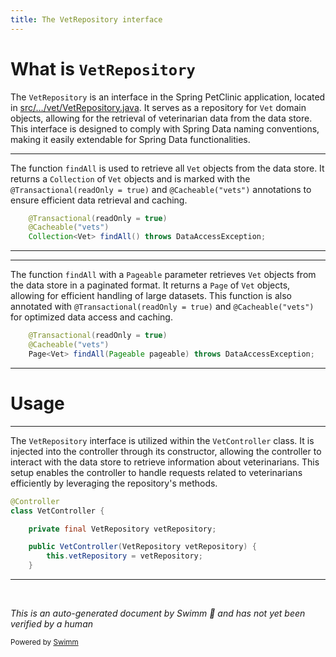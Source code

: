 ```yaml
---
title: The VetRepository interface
---
```

# What is <SwmToken path="src/main/java/org/springframework/samples/petclinic/vet/VetController.java" pos="38:5:5" line-data="	private final VetRepository vetRepository;">`VetRepository`</SwmToken>

The <SwmToken path="src/main/java/org/springframework/samples/petclinic/vet/VetController.java" pos="38:5:5" line-data="	private final VetRepository vetRepository;">`VetRepository`</SwmToken> is an interface in the Spring PetClinic application, located in <SwmPath>[src/…/vet/VetRepository.java](src/main/java/org/springframework/samples/petclinic/vet/VetRepository.java)</SwmPath>. It serves as a repository for <SwmToken path="src/main/java/org/springframework/samples/petclinic/vet/VetRepository.java" pos="46:3:3" line-data="	Collection&lt;Vet&gt; findAll() throws DataAccessException;">`Vet`</SwmToken> domain objects, allowing for the retrieval of veterinarian data from the data store. This interface is designed to comply with Spring Data naming conventions, making it easily extendable for Spring Data functionalities.

<SwmSnippet path="/src/main/java/org/springframework/samples/petclinic/vet/VetRepository.java" line="44">

---

The function <SwmToken path="src/main/java/org/springframework/samples/petclinic/vet/VetRepository.java" pos="46:6:6" line-data="	Collection&lt;Vet&gt; findAll() throws DataAccessException;">`findAll`</SwmToken> is used to retrieve all <SwmToken path="src/main/java/org/springframework/samples/petclinic/vet/VetRepository.java" pos="46:3:3" line-data="	Collection&lt;Vet&gt; findAll() throws DataAccessException;">`Vet`</SwmToken> objects from the data store. It returns a <SwmToken path="src/main/java/org/springframework/samples/petclinic/vet/VetRepository.java" pos="46:1:1" line-data="	Collection&lt;Vet&gt; findAll() throws DataAccessException;">`Collection`</SwmToken> of <SwmToken path="src/main/java/org/springframework/samples/petclinic/vet/VetRepository.java" pos="46:3:3" line-data="	Collection&lt;Vet&gt; findAll() throws DataAccessException;">`Vet`</SwmToken> objects and is marked with the <SwmToken path="src/main/java/org/springframework/samples/petclinic/vet/VetRepository.java" pos="44:1:9" line-data="	@Transactional(readOnly = true)">`@Transactional(readOnly = true)`</SwmToken> and <SwmToken path="src/main/java/org/springframework/samples/petclinic/vet/VetRepository.java" pos="45:1:7" line-data="	@Cacheable(&quot;vets&quot;)">`@Cacheable("vets")`</SwmToken> annotations to ensure efficient data retrieval and caching.

```java
	@Transactional(readOnly = true)
	@Cacheable("vets")
	Collection<Vet> findAll() throws DataAccessException;
```

---

</SwmSnippet>

<SwmSnippet path="/src/main/java/org/springframework/samples/petclinic/vet/VetRepository.java" line="54">

---

The function <SwmToken path="src/main/java/org/springframework/samples/petclinic/vet/VetRepository.java" pos="56:6:6" line-data="	Page&lt;Vet&gt; findAll(Pageable pageable) throws DataAccessException;">`findAll`</SwmToken> with a <SwmToken path="src/main/java/org/springframework/samples/petclinic/vet/VetRepository.java" pos="56:8:8" line-data="	Page&lt;Vet&gt; findAll(Pageable pageable) throws DataAccessException;">`Pageable`</SwmToken> parameter retrieves <SwmToken path="src/main/java/org/springframework/samples/petclinic/vet/VetRepository.java" pos="56:3:3" line-data="	Page&lt;Vet&gt; findAll(Pageable pageable) throws DataAccessException;">`Vet`</SwmToken> objects from the data store in a paginated format. It returns a <SwmToken path="src/main/java/org/springframework/samples/petclinic/vet/VetRepository.java" pos="56:1:1" line-data="	Page&lt;Vet&gt; findAll(Pageable pageable) throws DataAccessException;">`Page`</SwmToken> of <SwmToken path="src/main/java/org/springframework/samples/petclinic/vet/VetRepository.java" pos="56:3:3" line-data="	Page&lt;Vet&gt; findAll(Pageable pageable) throws DataAccessException;">`Vet`</SwmToken> objects, allowing for efficient handling of large datasets. This function is also annotated with <SwmToken path="src/main/java/org/springframework/samples/petclinic/vet/VetRepository.java" pos="54:1:9" line-data="	@Transactional(readOnly = true)">`@Transactional(readOnly = true)`</SwmToken> and <SwmToken path="src/main/java/org/springframework/samples/petclinic/vet/VetRepository.java" pos="55:1:7" line-data="	@Cacheable(&quot;vets&quot;)">`@Cacheable("vets")`</SwmToken> for optimized data access and caching.

```java
	@Transactional(readOnly = true)
	@Cacheable("vets")
	Page<Vet> findAll(Pageable pageable) throws DataAccessException;
```

---

</SwmSnippet>

# Usage

<SwmSnippet path="/src/main/java/org/springframework/samples/petclinic/vet/VetController.java" line="35">

---

The <SwmToken path="src/main/java/org/springframework/samples/petclinic/vet/VetController.java" pos="38:5:5" line-data="	private final VetRepository vetRepository;">`VetRepository`</SwmToken> interface is utilized within the <SwmToken path="src/main/java/org/springframework/samples/petclinic/vet/VetController.java" pos="36:2:2" line-data="class VetController {">`VetController`</SwmToken> class. It is injected into the controller through its constructor, allowing the controller to interact with the data store to retrieve information about veterinarians. This setup enables the controller to handle requests related to veterinarians efficiently by leveraging the repository's methods.

```java
@Controller
class VetController {

	private final VetRepository vetRepository;

	public VetController(VetRepository vetRepository) {
		this.vetRepository = vetRepository;
	}
```

---

</SwmSnippet>

&nbsp;

*This is an auto-generated document by Swimm 🌊 and has not yet been verified by a human*

<SwmMeta version="3.0.0" repo-id="Z2l0aHViJTNBJTNBc3ByaW5nLXBldGNsaW5pYyUzQSUzQXVtYWxpbmdhc3dhbWk=" repo-name="spring-petclinic"><sup>Powered by [Swimm](/)</sup></SwmMeta>
